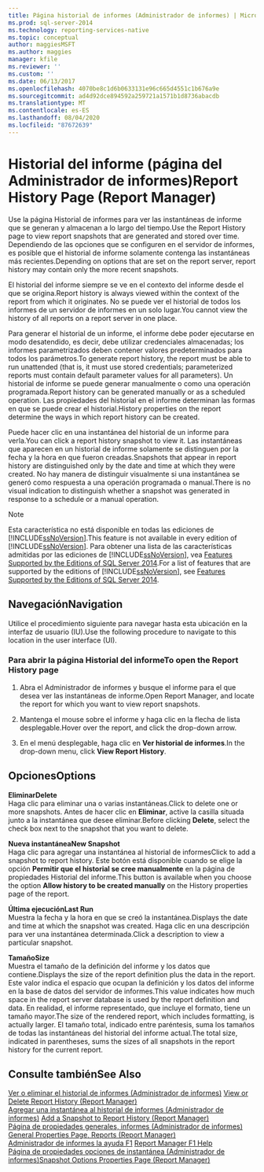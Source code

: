```yaml
---
title: Página historial de informes (Administrador de informes) | Microsoft Docs
ms.prod: sql-server-2014
ms.technology: reporting-services-native
ms.topic: conceptual
author: maggiesMSFT
ms.author: maggies
manager: kfile
ms.reviewer: ''
ms.custom: ''
ms.date: 06/13/2017
ms.openlocfilehash: 4070be8c1d6b0633131e96c665d4551c1b676a9e
ms.sourcegitcommit: ad4d92dce894592a259721a1571b1d8736abacdb
ms.translationtype: MT
ms.contentlocale: es-ES
ms.lasthandoff: 08/04/2020
ms.locfileid: "87672639"
---
```

# <a name="report-history-page-report-manager"></a><span data-ttu-id="2ba09-102">Historial del informe (página del Administrador de informes)</span><span class="sxs-lookup"><span data-stu-id="2ba09-102">Report History Page (Report Manager)</span></span>

<span data-ttu-id="2ba09-103">Use la página Historial de informes para ver las instantáneas de informe que se generan y almacenan a lo largo del tiempo.</span><span class="sxs-lookup"><span data-stu-id="2ba09-103">Use the Report History page to view report snapshots that are generated and stored over time.</span></span> <span data-ttu-id="2ba09-104">Dependiendo de las opciones que se configuren en el servidor de informes, es posible que el historial de informe solamente contenga las instantáneas más recientes.</span><span class="sxs-lookup"><span data-stu-id="2ba09-104">Depending on options that are set on the report server, report history may contain only the more recent snapshots.</span></span>  
  

<span data-ttu-id="2ba09-105">El historial del informe siempre se ve en el contexto del informe desde el que se origina.</span><span class="sxs-lookup"><span data-stu-id="2ba09-105">Report history is always viewed within the context of the report from which it originates.</span></span> <span data-ttu-id="2ba09-106">No se puede ver el historial de todos los informes de un servidor de informes en un solo lugar.</span><span class="sxs-lookup"><span data-stu-id="2ba09-106">You cannot view the history of all reports on a report server in one place.</span></span>  
  
<span data-ttu-id="2ba09-107">Para generar el historial de un informe, el informe debe poder ejecutarse en modo desatendido, es decir, debe utilizar credenciales almacenadas; los informes parametrizados deben contener valores predeterminados para todos los parámetros.</span><span class="sxs-lookup"><span data-stu-id="2ba09-107">To generate report history, the report must be able to run unattended (that is, it must use stored credentials; parameterized reports must contain default parameter values for all parameters).</span></span> <span data-ttu-id="2ba09-108">Un historial de informe se puede generar manualmente o como una operación programada.</span><span class="sxs-lookup"><span data-stu-id="2ba09-108">Report history can be generated manually or as a scheduled operation.</span></span> <span data-ttu-id="2ba09-109">Las propiedades del historial en el informe determinan las formas en que se puede crear el historial.</span><span class="sxs-lookup"><span data-stu-id="2ba09-109">History properties on the report determine the ways in which report history can be created.</span></span>  
  
<span data-ttu-id="2ba09-110">Puede hacer clic en una instantánea del historial de un informe para verla.</span><span class="sxs-lookup"><span data-stu-id="2ba09-110">You can click a report history snapshot to view it.</span></span> <span data-ttu-id="2ba09-111">Las instantáneas que aparecen en un historial de informe solamente se distinguen por la fecha y la hora en que fueron creadas.</span><span class="sxs-lookup"><span data-stu-id="2ba09-111">Snapshots that appear in report history are distinguished only by the date and time at which they were created.</span></span> <span data-ttu-id="2ba09-112">No hay manera de distinguir visualmente si una instantánea se generó como respuesta a una operación programada o manual.</span><span class="sxs-lookup"><span data-stu-id="2ba09-112">There is no visual indication to distinguish whether a snapshot was generated in response to a schedule or a manual operation.</span></span>  
  
> [!NOTE]  
>  <span data-ttu-id="2ba09-113">Esta característica no está disponible en todas las ediciones de [!INCLUDE[ssNoVersion](../includes/ssnoversion-md.md)].</span><span class="sxs-lookup"><span data-stu-id="2ba09-113">This feature is not available in every edition of [!INCLUDE[ssNoVersion](../includes/ssnoversion-md.md)].</span></span> <span data-ttu-id="2ba09-114">Para obtener una lista de las características admitidas por las ediciones de [!INCLUDE[ssNoVersion](../includes/ssnoversion-md.md)], vea [Features Supported by the Editions of SQL Server 2014](../../2014/getting-started/features-supported-by-the-editions-of-sql-server-2014.md).</span><span class="sxs-lookup"><span data-stu-id="2ba09-114">For a list of features that are supported by the editions of [!INCLUDE[ssNoVersion](../includes/ssnoversion-md.md)], see [Features Supported by the Editions of SQL Server 2014](../../2014/getting-started/features-supported-by-the-editions-of-sql-server-2014.md).</span></span>  
  
## <a name="navigation"></a><span data-ttu-id="2ba09-115">Navegación</span><span class="sxs-lookup"><span data-stu-id="2ba09-115">Navigation</span></span>  
 <span data-ttu-id="2ba09-116">Utilice el procedimiento siguiente para navegar hasta esta ubicación en la interfaz de usuario (IU).</span><span class="sxs-lookup"><span data-stu-id="2ba09-116">Use the following procedure to navigate to this location in the user interface (UI).</span></span>  
  
### <a name="to-open-the-report-history-page"></a><span data-ttu-id="2ba09-117">Para abrir la página Historial del informe</span><span class="sxs-lookup"><span data-stu-id="2ba09-117">To open the Report History page</span></span>  
  
1.  <span data-ttu-id="2ba09-118">Abra el Administrador de informes y busque el informe para el que desea ver las instantáneas de informe.</span><span class="sxs-lookup"><span data-stu-id="2ba09-118">Open Report Manager, and locate the report for which you want to view report snapshots.</span></span>  
  
2.  <span data-ttu-id="2ba09-119">Mantenga el mouse sobre el informe y haga clic en la flecha de lista desplegable.</span><span class="sxs-lookup"><span data-stu-id="2ba09-119">Hover over the report, and click the drop-down arrow.</span></span>  
  
3.  <span data-ttu-id="2ba09-120">En el menú desplegable, haga clic en **Ver historial de informes**.</span><span class="sxs-lookup"><span data-stu-id="2ba09-120">In the drop-down menu, click **View Report History**.</span></span>  
  
## <a name="options"></a><span data-ttu-id="2ba09-121">Opciones</span><span class="sxs-lookup"><span data-stu-id="2ba09-121">Options</span></span>  
 <span data-ttu-id="2ba09-122">**Eliminar**</span><span class="sxs-lookup"><span data-stu-id="2ba09-122">**Delete**</span></span>  
 <span data-ttu-id="2ba09-123">Haga clic para eliminar una o varias instantáneas.</span><span class="sxs-lookup"><span data-stu-id="2ba09-123">Click to delete one or more snapshots.</span></span> <span data-ttu-id="2ba09-124">Antes de hacer clic en **Eliminar**, active la casilla situada junto a la instantánea que desee eliminar.</span><span class="sxs-lookup"><span data-stu-id="2ba09-124">Before clicking **Delete**, select the check box next to the snapshot that you want to delete.</span></span>  
  
 <span data-ttu-id="2ba09-125">**Nueva instantánea**</span><span class="sxs-lookup"><span data-stu-id="2ba09-125">**New Snapshot**</span></span>  
 <span data-ttu-id="2ba09-126">Haga clic para agregar una instantánea al historial de informes</span><span class="sxs-lookup"><span data-stu-id="2ba09-126">Click to add a snapshot to report history.</span></span> <span data-ttu-id="2ba09-127">Este botón está disponible cuando se elige la opción **Permitir que el historial se cree manualmente** en la página de propiedades Historial del informe.</span><span class="sxs-lookup"><span data-stu-id="2ba09-127">This button is available when you choose the option **Allow history to be created manually** on the History properties page of the report.</span></span>  
  
 <span data-ttu-id="2ba09-128">**Última ejecución**</span><span class="sxs-lookup"><span data-stu-id="2ba09-128">**Last Run**</span></span>  
 <span data-ttu-id="2ba09-129">Muestra la fecha y la hora en que se creó la instantánea.</span><span class="sxs-lookup"><span data-stu-id="2ba09-129">Displays the date and time at which the snapshot was created.</span></span> <span data-ttu-id="2ba09-130">Haga clic en una descripción para ver una instantánea determinada.</span><span class="sxs-lookup"><span data-stu-id="2ba09-130">Click a description to view a particular snapshot.</span></span>  
  
 <span data-ttu-id="2ba09-131">**Tamaño**</span><span class="sxs-lookup"><span data-stu-id="2ba09-131">**Size**</span></span>  
 <span data-ttu-id="2ba09-132">Muestra el tamaño de la definición del informe y los datos que contiene.</span><span class="sxs-lookup"><span data-stu-id="2ba09-132">Displays the size of the report definition plus the data in the report.</span></span> <span data-ttu-id="2ba09-133">Este valor indica el espacio que ocupan la definición y los datos del informe en la base de datos del servidor de informes.</span><span class="sxs-lookup"><span data-stu-id="2ba09-133">This value indicates how much space in the report server database is used by the report definition and data.</span></span> <span data-ttu-id="2ba09-134">En realidad, el informe representado, que incluye el formato, tiene un tamaño mayor.</span><span class="sxs-lookup"><span data-stu-id="2ba09-134">The size of the rendered report, which includes formatting, is actually larger.</span></span> <span data-ttu-id="2ba09-135">El tamaño total, indicado entre paréntesis, suma los tamaños de todas las instantáneas del historial del informe actual.</span><span class="sxs-lookup"><span data-stu-id="2ba09-135">The total size, indicated in parentheses, sums the sizes of all snapshots in the report history for the current report.</span></span>  
  
## <a name="see-also"></a><span data-ttu-id="2ba09-136">Consulte también</span><span class="sxs-lookup"><span data-stu-id="2ba09-136">See Also</span></span>  
 <span data-ttu-id="2ba09-137">[Ver o eliminar el historial de informes &#40;Administrador de informes&#41;](../../2014/reporting-services/view-or-delete-report-history-report-manager.md) </span><span class="sxs-lookup"><span data-stu-id="2ba09-137">[View or Delete Report History &#40;Report Manager&#41;](../../2014/reporting-services/view-or-delete-report-history-report-manager.md) </span></span>  
 <span data-ttu-id="2ba09-138">[Agregar una instantánea al historial de informes &#40;Administrador de informes&#41;](report-server/add-a-snapshot-to-report-history-report-manager.md) </span><span class="sxs-lookup"><span data-stu-id="2ba09-138">[Add a Snapshot to Report History &#40;Report Manager&#41;](report-server/add-a-snapshot-to-report-history-report-manager.md) </span></span>  
 <span data-ttu-id="2ba09-139">[Página de propiedades generales, informes &#40;Administrador de informes&#41;](../../2014/reporting-services/general-properties-page-reports-report-manager.md) </span><span class="sxs-lookup"><span data-stu-id="2ba09-139">[General Properties Page, Reports &#40;Report Manager&#41;](../../2014/reporting-services/general-properties-page-reports-report-manager.md) </span></span>  
 <span data-ttu-id="2ba09-140">[Administrador de informes la ayuda F1](../../2014/reporting-services/report-manager-f1-help.md) </span><span class="sxs-lookup"><span data-stu-id="2ba09-140">[Report Manager F1 Help](../../2014/reporting-services/report-manager-f1-help.md) </span></span>  
 [<span data-ttu-id="2ba09-141">Página de propiedades opciones de instantánea &#40;Administrador de informes&#41;</span><span class="sxs-lookup"><span data-stu-id="2ba09-141">Snapshot Options Properties Page &#40;Report Manager&#41;</span></span>](../../2014/reporting-services/snapshot-options-properties-page-report-manager.md)